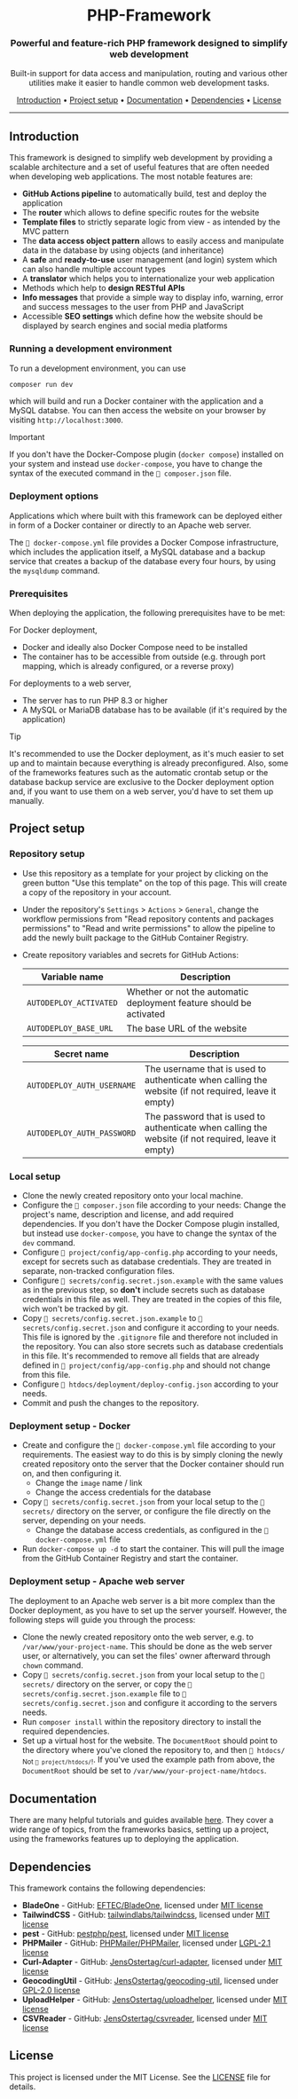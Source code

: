 <div align="center">

<!--![Header](docs/img/header.jpg)-->

# PHP-Framework

### Powerful and feature-rich PHP framework designed to simplify web development

Built-in support for data access and manipulation, routing and various other utilities make it easier to handle common web development tasks.

[Introduction](#introduction) • [Project setup](#project-setup) • [Documentation](#documentation) • [Dependencies](#dependencies) • [License](#license)

</div>

<hr>

## Introduction

This framework is designed to simplify web development by providing a scalable architecture and a set of useful features that are often needed when developing web applications. The most notable features are:
- **GitHub Actions pipeline** to automatically build, test and deploy the application
- The **router** which allows to define specific routes for the website
- **Template files** to strictly separate logic from view - as intended by the MVC pattern
- The **data access object pattern** allows to easily access and manipulate data in the database by using objects (and inheritance)
- A **safe** and **ready-to-use** user management (and login) system which can also handle multiple account types
- A **translator** which helps you to internationalize your web application
- Methods which help to **design RESTful APIs**
- **Info messages** that provide a simple way to display info, warning, error and success messages to the user from PHP and JavaScript
- Accessible **SEO settings** which define how the website should be displayed by search engines and social media platforms

### Running a development environment

To run a development environment, you can use
```sh
composer run dev
```
which will build and run a Docker container with the application and a MySQL databse.
You can then access the website on your browser by visiting `http://localhost:3000`.

> [!IMPORTANT]
> If you don't have the Docker-Compose plugin (`docker compose`) installed on your system and instead use `docker-compose`, you have to change the syntax of the executed command in the `📄 composer.json` file.

### Deployment options
Applications which where built with this framework can be deployed either in form of a Docker container or directly to an Apache web server.

The `📄 docker-compose.yml` file provides a Docker Compose infrastructure, which includes the application itself, a MySQL database and a backup service that creates a backup of the database every four hours, by using the `mysqldump` command.

### Prerequisites
When deploying the application, the following prerequisites have to be met:

For Docker deployment,
- Docker and ideally also Docker Compose need to be installed
- The container has to be accessible from outside (e.g. through port mapping, which is already configured, or a reverse proxy)

For deployments to a web server,
- The server has to run PHP 8.3 or higher
- A MySQL or MariaDB database has to be available (if it's required by the application)

> [!TIP]
> It's recommended to use the Docker deployment, as it's much easier to set up and to maintain because everything is already preconfigured. Also, some of the frameworks features such as the automatic crontab setup or the database backup service are exclusive to the Docker deployment option and, if you want to use them on a web server, you'd have to set them up manually.

## Project setup

### Repository setup
- Use this repository as a template for your project by clicking on the green button "Use this template" on the top of this page. This will create a copy of the repository in your account.
- Under the repository's `Settings` > `Actions` > `General`, change the workflow permissions from "Read repository contents and packages permissions" to "Read and write permissions" to allow the pipeline to add the newly built package to the GitHub Container Registry.
- Create repository variables and secrets for GitHub Actions:

  | Variable name          | Description                                                         |
    |------------------------|---------------------------------------------------------------------|
  | `AUTODEPLOY_ACTIVATED` | Whether or not the automatic deployment feature should be activated |
  | `AUTODEPLOY_BASE_URL`  | The base URL of the website                                         |

  | Secret name                | Description                                                                                          |
    |----------------------------|------------------------------------------------------------------------------------------------------|
  | `AUTODEPLOY_AUTH_USERNAME` | The username that is used to authenticate when calling the website (if not required, leave it empty) |
  | `AUTODEPLOY_AUTH_PASSWORD` | The password that is used to authenticate when calling the website (if not required, leave it empty) |

### Local setup
- Clone the newly created repository onto your local machine.
- Configure the `📄 composer.json` file according to your needs: Change the project's name, description and license, and add required dependencies. If you don't have the Docker Compose plugin installed, but instead use `docker-compose`, you have to change the syntax of the `dev` command.
- Configure `📄 project/config/app-config.php` according to your needs, except for secrets such as database credentials. They are treated in separate, non-tracked configuration files.
- Configure `📄 secrets/config.secret.json.example` with the same values as in the previous step, so **don't** include secrets such as database credentials in this file as well. They are treated in the copies of this file, wich won't be tracked by git.
- Copy `📄 secrets/config.secret.json.example` to `📄 secrets/config.secret.json` and configure it according to your needs. This file is ignored by the `.gitignore` file and therefore not included in the repository. You can also store secrets such as database credentials in this file. It's recommended to remove all fields that are already defined in `📄 project/config/app-config.php` and should not change from this file.
- Configure `📄 htdocs/deployment/deploy-config.json` according to your needs.
- Commit and push the changes to the repository.

### Deployment setup - Docker
- Create and configure the `📄 docker-compose.yml` file according to your requirements. The easiest way to do this is by simply cloning the newly created repository onto the server that the Docker container should run on, and then configuring it.
    - Change the `image` name / link
    - Change the access credentials for the database
- Copy `📄 secrets/config.secret.json` from your local setup to the `📁 secrets/` directory on the server, or configure the file directly on the server, depending on your needs.
    - Change the database access credentials, as configured in the `📄 docker-compose.yml` file
- Run `docker-compose up -d` to start the container. This will pull the image from the GitHub Container Registry and start the container.

### Deployment setup - Apache web server
The deployment to an Apache web server is a bit more complex than the Docker deployment, as you have to set up the server yourself. However, the following steps will guide you through the process:
- Clone the newly created repository onto the web server, e.g. to `/var/www/your-project-name`. This should be done as the web server user, or alternatively, you can set the files' owner afterward through `chown` command.
- Copy `📄 secrets/config.secret.json` from your local setup to the `📁 secrets/` directory on the server, or copy the `📄 secrets/config.secret.json.example` file to `📄 secrets/config.secret.json` and configure it according to the servers needs.
- Run `composer install` within the repository directory to install the required dependencies.
- Set up a virtual host for the website. The `DocumentRoot` should point to the directory where you've cloned the repository to, and then `📁 htdocs/` <sub>Not `📁 project/htdocs/`!</sub>. If you've used the example path from above, the `DocumentRoot` should be set to `/var/www/your-project-name/htdocs`.

## Documentation
There are many helpful tutorials and guides available [here](docs/tutorials). They cover a wide range of topics, from the frameworks basics, setting up a project, using the frameworks features up to deploying the application.

## Dependencies
This framework contains the following dependencies:
- **BladeOne** - GitHub: [EFTEC/BladeOne](https://github.com/EFTEC/BladeOne), licensed under [MIT license](https://github.com/EFTEC/BladeOne/blob/master/LICENSE)
- **TailwindCSS** - GitHub: [tailwindlabs/tailwindcss](https://github.com/tailwindlabs/tailwindcss), licensed under [MIT license](https://github.com/tailwindlabs/tailwindcss/blob/next/LICENSE)
- **pest** - GitHub: [pestphp/pest](https://github.com/pestphp/pest), licensed under [MIT license](https://github.com/pestphp/pest/blob/2.x/LICENSE.md)
- **PHPMailer** - GitHub: [PHPMailer/PHPMailer](https://github.com/PHPMailer/PHPMailer), licensed under [LGPL-2.1 license](https://github.com/PHPMailer/PHPMailer/blob/master/LICENSE)
- **Curl-Adapter** - GitHub: [JensOstertag/curl-adapter](https://github.com/JensOstertag/curl-adapter), licensed under [MIT license](https://github.com/JensOstertag/curl-adapter/blob/main/LICENSE-MIT)
- **GeocodingUtil** - GitHub: [JensOstertag/geocoding-util](https://github.com/JensOstertag/geocoding-util), licensed under [GPL-2.0 license](https://github.com/JensOstertag/geocoding-util/blob/main/LICENSE-GPL2)
- **UploadHelper** - GitHub: [JensOstertag/uploadhelper](https://github.com/JensOstertag/uploadhelper), licensed under [MIT license](https://github.com/JensOstertag/uploadhelper/blob/main/LICENSE-MIT)
- **CSVReader** - GitHub: [JensOstertag/csvreader](https://github.com/JensOstertag/csvreader), licensed under [MIT license](https://github.com/JensOstertag/csvreader/blob/main/LICENSE)

## License
This project is licensed under the MIT License. See the [LICENSE](LICENSE) file for details.
